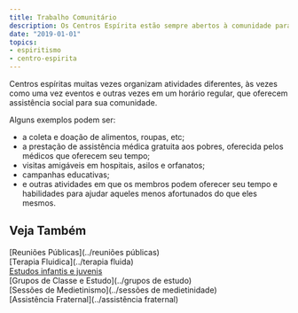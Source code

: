 ```yaml
---
title: Trabalho Comunitário
description: Os Centros Espírita estão sempre abertos à comunidade para promover assistência social e comunitária aos mais necessitados.
date: "2019-01-01"
topics:
- espiritismo
- centro-espirita
---
```


Centros espíritas muitas vezes organizam atividades diferentes, às vezes como uma vez
eventos e outras vezes em um horário regular, que oferecem assistência social para
sua comunidade. 

Alguns exemplos podem ser: 
* a coleta e doação de alimentos, roupas, etc; 
* a prestação de assistência médica gratuita aos pobres, oferecida pelos médicos que oferecem seu tempo;
* visitas amigáveis em hospitais, asilos e orfanatos; 
* campanhas educativas; 
* e outras atividades em que os membros podem oferecer seu tempo e habilidades para ajudar aqueles menos afortunados do que eles mesmos.  

## Veja Também
[Reuniões Públicas](../reuniões públicas)  
[Terapia Fluidica](../terapia fluida)  
[Estudos infantis e juvenis](../crianças-jovens-estudos)  
[Grupos de Classe e Estudo](../grupos de estudo)  
[Sessões de Medietinismo](../sessões de medietinidade)  
[Assistência Fraternal](../assistência fraternal)  
